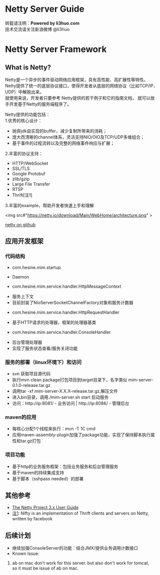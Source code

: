 Netty Server Guide
=====================
转载请注明：**Powered by li3huo.com**  
技术交流请关注新浪微博 @li3huo

# Netty Server Framework

## What is Netty?

Netty是一个异步的事件驱动网络应用框架，具有高性能、高扩展性等特性。  
Netty提供了统一的底层协议接口，使得开发者从底层的网络协议（比如TCP/IP、UDP）中解脱出来。  
就使用来说，开发者只要参考 Netty提供的若干例子和它的指南文档，
就可以放手开发基于Netty的服务端程序了。

Netty提供的功能包括：  
1.优秀的核心设计：
 * 抛弃jdk自实现的buffer，减少复制所带来的消耗；
 * 庞大而清晰的channel体系，灵活支持NIO/OIO及TCP/UDP多维组合；
 * 基于事件的过程流转以及完整的网络事件响应与扩展；

2.丰富的协议支持：
 * HTTP/WebSocket
 * SSL/TLS
 * Google Protobuf
 * zlib/gzip
 * Large File Transfer
 * RTSP
 * Thrift[注1]

3.丰富的example，帮助开发者快速上手和理解

<img src#"https://netty.io/download/Main/WebHome/architecture.png" >

[netty on github](https://github.com/netty/netty)


## 应用开发框架

### 代码结构
* com.hesine.mim.startup
 - Daemon
* com.hesine.mim.service.handler.HttpMessageContext
 - 服务上下文
 - 目前封装了NioServerSocketChannelFactory对象和服务计数器
* com.hesine.mim.service.handler.HttpRequestHandler
 - 基于HTTP请求的处理器，框架的处理器基类
* com.hesine.mim.service.handler.ConsoleHandler
 - 后台管理处理器
 - 实现了服务状态查看/服务关闭功能

### 服务的部署（linux环境下）和访问
* svn 获取项目源代码
* 执行mvn clean package打包项目到target目录下，名字类似 mim-server-0.1.0-release.tar.gz
* 调用tar -xf mim-server-X.X.X-release.tar.gz,解压文件
* 进入bin目录，调用./mim-server.sh start 启动服务
* 访问：http://ip:8081/ - 业务访问 | http://ip:8086/ - 管理后台

### maven的应用
* 每核心分配1个线程来执行：mvn -T 1C cmd
* 应用maven-assembly-plugin加强了package功能，实现了保持脚本执行属性和tar.gz打包

### 项目功能

* 基于http的业务服务框架：包括业务服务和后台管理服务
* 基于maven的持续集成支持
* 基于脚本（sshpass needed）的部署

## 其他参考

* [The Netty Project 3.x User Guide](http://static.netty.io/3.6/guide/)
* [注1](https://github.com/facebook/nifty/): Nifty is an implementation of Thrift clients and servers on Netty, written by facebook

## 后续计划

* 继续加强ConsoleServer的功能：结合JMX/提供业务调用计数接口
* Known Issue:
 1. ab on mac don't work for this server. but also don't work for tomcat,   
so it must be issue of ab on mac.
